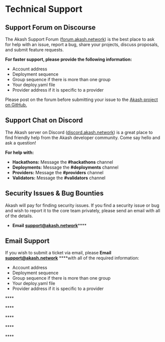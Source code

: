 # Technical Support

## Support Forum on Discourse

The Akash Support Forum \([forum.akash.network](http://forum.akash.network/)\) is the best place to ask for help with an issue, report a bug, share your projects, discuss proposals, and submit feature requests.  

**For faster support, please provide the following information:**

* Account address
* Deployment sequence
* Group sequence if there is more than one group
* Your deploy.yaml file
* Provider address if it is specific to a provider

Please post on the forum before submitting your issue to the [Akash project on GitHub.](https://github.com/akash-network/node)

## Support Chat on Discord

 The Akash server on Discord \([discord.akash.network](http://discord.akash.network/)\) is a great place to find friendly help from the Akash developer community. Come say hello and ask a question!

**For help with:**

* **Hackathons:** Message the **\#hackathons** channel 
* **Deployments:** Message the **\#deployments** channel 
* **Providers:** Message the **\#providers** channel 
* **Validators:** Message the **\#validators** channel

## Security Issues & Bug Bounties

Akash will pay for finding security issues. If you find a security issue or bug and wish to report it to the core team privately, please send an email with all of the details. 

* **Email** [**support@akash.network**](mailto::support@akash.network)\*\*\*\*

## Email Support

If you wish to submit a ticket via email, please  **Email** [**support@akash.network**](mailto::support@akash.network) ****with all of the required information:

* Account address
* Deployment sequence
* Group sequence if there is more than one group
* Your deploy.yaml file
* Provider address if it is specific to a provider

\*\*\*\*

\*\*\*\*

\*\*\*\*

\*\*\*\*

\*\*\*\*

